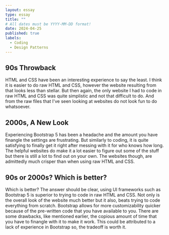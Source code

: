 ```yaml
---
layout: essay
type: essay
title: ""
# All dates must be YYYY-MM-DD format!
date: 2024-04-25
published: true
labels:
  - Coding
  - Design Patterns
---
```


## 90s Throwback
HTML and CSS have been an interesting experience to say the least. I think it is easier to do raw HTML and CSS, however the website resulting from that looks less than stellar. But then again, the only website I had to code in raw HTML and CSS was quite simplistic and not that difficult to do. And from the raw files that I've seen looking at websites do not look fun to do whatsoever. 

## 2000s, A New Look
Experiencing Bootstrap 5 has been a headache and the amount you have finangle the settings are frustrating. But similarly to coding, it is quite satisfying to finally get it right after messing with it for who knows how long. The helpful websites do make it a lot easier to figure out some of the stuff but there is still a lot to find out on your own. The websites though, are admittedly much crisper than when using raw HTML and CSS. 

## 90s or 2000s? Which is better?  
Which is better? The answer should be clear, using UI frameworks such as Bootstrap 5 is superior to trying to code in raw HTML and CSS. Not only is the overall look of the website much better but it also, beats trying to code everything from scratch. Bootstrap allows for more customizability quicker because of the pre-written code that you have available to you. There are some drawbacks, like mentioned earlier, the copious amount of time that you have to finangle with it to make it work. This could be attributed to a lack of experience in Bootstrap so, the tradeoff is worth it. 

